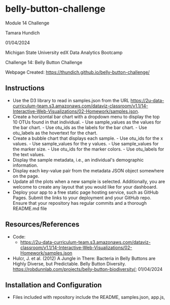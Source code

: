 # belly-button-challenge
Module 14 Challenge

Tamara Hundich

01/04/2024

  Michigan State University edX Data Analytics Bootcamp 

  Challenge 14: Belly Button Challenge

  Webpage Created: https://thundich.github.io/belly-button-challenge/

## Instructions
  - Use the D3 library to read in samples.json from the URL https://2u-data-curriculum-team.s3.amazonaws.com/dataviz-classroom/v1.1/14-Interactive-Web-Visualizations/02-Homework/samples.json.
  - Create a horizontal bar chart with a dropdown menu to display the top 10 OTUs found in that individual.
        - Use sample_values as the values for the bar chart.
        - Use otu_ids as the labels for the bar chart.
        - Use otu_labels as the hovertext for the chart.
  - Create a bubble chart that displays each sample.
        - Use otu_ids for the x values.
        - Use sample_values for the y values.
        - Use sample_values for the marker size.
        - Use otu_ids for the marker colors.
        - Use otu_labels for the text values.
  - Display the sample metadata, i.e., an individual's demographic information.
  - Display each key-value pair from the metadata JSON object somewhere on the page.
  - Update all the plots when a new sample is selected. Additionally, you are welcome to create any layout that you would like for your dashboard.
  - Deploy your app to a free static page hosting service, such as GitHub Pages. Submit the links to your deployment and your GitHub repo. Ensure that your repository has regular commits and a thorough README.md file

## Resources/References
- Code: 
    -  https://2u-data-curriculum-team.s3.amazonaws.com/dataviz-classroom/v1.1/14-Interactive-Web-Visualizations/02-Homework/samples.json
- Hulcr, J. et al. (2012) A Jungle in There: Bacteria in Belly Buttons are Highly Diverse, but Predictable. Belly Button Diversity. 
https://robdunnlab.com/projects/belly-button-biodiversity/; 01/04/2024 
                
## Installation and Configuration 	
- Files included with repository include the README, samples.json, app.js, 
